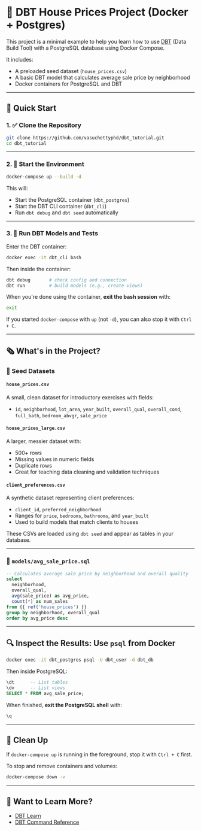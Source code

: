 # 🏡 DBT House Prices Project (Docker + Postgres)

This project is a minimal example to help you learn how to use [DBT](https://www.getdbt.com/) (Data Build Tool) with a PostgreSQL database using Docker Compose.

It includes:
- A preloaded seed dataset (`house_prices.csv`)
- A basic DBT model that calculates average sale price by neighborhood
- Docker containers for PostgreSQL and DBT

---

## 🚀 Quick Start

### 1. ✅ Clone the Repository

```bash
git clone https://github.com/vasuchettyphd/dbt_tutorial.git
cd dbt_tutorial
```

---

### 2. 🐳 Start the Environment

```bash
docker-compose up --build -d
```

This will:
- Start the PostgreSQL container (`dbt_postgres`)
- Start the DBT CLI container (`dbt_cli`)
- Run `dbt debug` and `dbt seed` automatically

---

### 3. 🧪 Run DBT Models and Tests

Enter the DBT container:

```bash
docker exec -it dbt_cli bash
```

Then inside the container:

```bash
dbt debug       # check config and connection
dbt run         # build models (e.g., create views)
```

When you're done using the container, **exit the bash session** with:

```bash
exit
```

If you started `docker-compose` with `up` (not `-d`), you can also stop it with `Ctrl + C`.

---

## 🗞 What's in the Project?

### 📂 Seed Datasets

#### `house_prices.csv`
A small, clean dataset for introductory exercises with fields:
- `id`, `neighborhood`, `lot_area`, `year_built`, `overall_qual`, `overall_cond`, `full_bath`, `bedroom_abvgr`, `sale_price`

#### `house_prices_large.csv`
A larger, messier dataset with:
- 500+ rows
- Missing values in numeric fields
- Duplicate rows
- Great for teaching data cleaning and validation techniques

#### `client_preferences.csv`
A synthetic dataset representing client preferences:
- `client_id`, `preferred_neighborhood`
- Ranges for `price`, `bedrooms`, `bathrooms`, and `year_built`
- Used to build models that match clients to houses

These CSVs are loaded using `dbt seed` and appear as tables in your database.

---

### 📂 `models/avg_sale_price.sql`

```sql
-- Calculates average sale price by neighborhood and overall quality
select
  neighborhood,
  overall_qual,
  avg(sale_price) as avg_price,
  count(*) as num_sales
from {{ ref('house_prices') }}
group by neighborhood, overall_qual
order by avg_price desc
```

---

## 🔍 Inspect the Results: Use `psql` from Docker

```bash
docker exec -it dbt_postgres psql -U dbt_user -d dbt_db
```

Then inside PostgreSQL:

```sql
\dt      -- List tables
\dv      -- List views
SELECT * FROM avg_sale_price;
```

When finished, **exit the PostgreSQL shell** with:

```sql
\q
```

---

## 🔌 Clean Up

If `docker-compose up` is running in the foreground, stop it with `Ctrl + C` first.

To stop and remove containers and volumes:

```bash
docker-compose down -v
```

---

## 🧠 Want to Learn More?

- [DBT Learn](https://docs.getdbt.com/docs/introduction)
- [DBT Command Reference](https://docs.getdbt.com/reference/dbt-commands)
